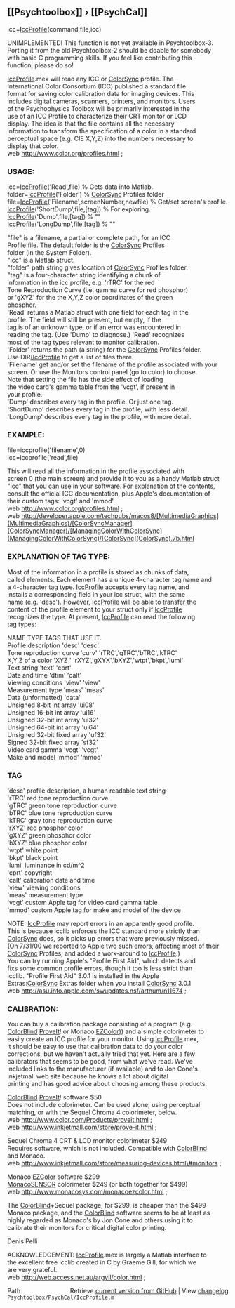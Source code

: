 ## [[Psychtoolbox]] &#8250; [[PsychCal]]

icc=[IccProfile](IccProfile)(command,file,icc)  
  
  
  
UNIMPLEMENTED! This function is not yet available in Psychtoolbox-3.  
Porting it from the old Psychtoolbox-2 should be doable for somebody  
with basic C programming skills. If you feel like contributing this  
function, please do so!  
  
  
  
[IccProfile](IccProfile).mex will read any ICC or [ColorSync](ColorSync) profile. The  
International Color Consortium (ICC) published a standard file  
format for saving color calibration data for imaging devices. This  
includes digital cameras, scanners, printers, and monitors. Users  
of the Psychophysics Toolbox will be primarily interested in the  
use of an ICC Profile to characterize their CRT monitor or LCD  
display. The idea is that the file contains all the necessary  
information to transform the specification of a color in a standard   
perceptual space (e.g. CIE X,Y,Z) into the numbers necessary to   
display that color.  
web http://www.color.org/profiles.html ;  
  
### USAGE:  
  
icc=[IccProfile](IccProfile)('Read',file)                      % Gets data into Matlab.  
folder=[IccProfile](IccProfile)('Folder')                      % [ColorSync](ColorSync) Profiles folder  
file=[IccProfile](IccProfile)('Filename',screenNumber,newfile) % Get/set screen's profile.  
[IccProfile](IccProfile)('ShortDump',file,[tag])               % For exploring.  
[IccProfile](IccProfile)('Dump',file,[tag])                    % ""  
[IccProfile](IccProfile)('LongDump',file,[tag])                % ""  
  
"file"      is a filename, a partial or complete path, for an ICC   
            Profile file. The default folder is the [ColorSync](ColorSync) Profiles   
            folder (in the System Folder).  
"icc"       is a Matlab struct.  
"folder"    path string gives location of [ColorSync](ColorSync) Profiles folder.  
"tag"       is a four-character string identifying a chunk of   
            information in the icc profile, e.g. 'rTRC' for the red   
            Tone Reproduction Curve (i.e. gamma curve for red phosphor)    
            or 'gXYZ' for the the X,Y,Z color coordinates of the green   
            phosphor.  
'Read'      returns a Matlab struct with one field for each tag in the  
            profile. The field will still be present, but empty, if the   
            tag is of an unknown type, or if an error was encountered in  
            reading the tag. (Use 'Dump' to diagnose.) 'Read' recognizes   
            most of the tag types relevant to monitor calibration.  
'Folder'    returns the path (a string) for the [ColorSync](ColorSync) Profiles folder.  
            Use DIR[(IccProfile]((IccProfile)('Folder')) to get a list of files there.  
'Filename'  get and/or set the filename of the profile associated with your  
                        screen. Or use the Monitors control panel (go to color) to choose.  
            Note that setting the file has the side effect of loading  
            the video card's gamma table from the 'vcgt', if present in  
            your profile.   
'Dump'      describes every tag in the profile. Or just one tag.  
'ShortDump' describes every tag in the profile, with less detail.  
'LongDump'  describes every tag in the profile, with more detail.  
  
### EXAMPLE:  
  
file=iccprofile('filename',0)  
icc=iccprofile('read',file)  
  
This will read all the information in the profile associated with  
screen 0 (the main screen) and provide it to you as a handy Matlab struct  
"icc" that you can use in your software. For explanation of the contents,  
consult the official ICC documentation, plus Apple's documentation of  
their custom tags: 'vcgt' and 'mmod'.  
web http://www.color.org/profiles.html ;  
web http://developer.apple.com/techpubs/macos8/[MultimediaGraphics](MultimediaGraphics)/[ColorSyncManager](ColorSyncManager)/[ManagingColorWithColorSync](ManagingColorWithColorSync)/[ColorSync](ColorSync).7b.html  
  
### EXPLANATION OF TAG TYPE:  
  
Most of the information in a profile is stored as chunks of data,  
called elements. Each element has a unique 4-character tag name and  
a 4-character tag type. [IccProfile](IccProfile) accepts every tag name, and  
installs a corresponding field in your icc struct, with the same  
name (e.g. 'desc'). However, [IccProfile](IccProfile) will be able to transfer the  
content of the profile element to your struct only if [IccProfile](IccProfile)  
recognizes the type. At present, [IccProfile](IccProfile) can read the following  
tag types:  
  
NAME                        TYPE      TAGS THAT USE IT.  
Profile description         'desc'    'desc'                                
Tone reproduction curve     'curv'    'rTRC','gTRC','bTRC','kTRC'               
X,Y,Z of a color            'XYZ '    'rXYZ','gXYX','bXYZ','wtpt','bkpt','lumi'  
Text string                 'text'    'cprt'  
Date and time               'dtim'    'calt'  
Viewing conditions          'view'    'view'  
Measurement type            'meas'    'meas'  
Data (unformatted)          'data'  
Unsigned 8-bit int array    'ui08'  
Unsigned 16-bit int array   'ui16'  
Unsigned 32-bit int array   'ui32'  
Unsigned 64-bit int array   'ui64'  
Unsigned 32-bit fixed array 'uf32'  
Signed 32-bit fixed array   'sf32'  
Video card gamma            'vcgt'    'vcgt'  
Make and model              'mmod'    'mmod'  
  
### TAG  
'desc'    profile description, a human readable text string  
'rTRC'    red tone reproduction curve  
'gTRC'    green tone reproduction curve  
'bTRC'    blue tone reproduction curve  
'kTRC'    gray tone reproduction curve  
'rXYZ'    red phosphor color  
'gXYZ'    green phosphor color  
'bXYZ'    blue phosphor color  
'wtpt'    white point  
'bkpt'    black point  
'lumi'    luminance in cd/m^2  
'cprt'    copyright  
'calt'    calibration date and time  
'view'    viewing conditions  
'meas'    measurement type  
'vcgt'    custom Apple tag for video card gamma table  
'mmod'    custom Apple tag for make and model of the device  
  
NOTE: [IccProfile](IccProfile) may report errors in an apparently good profile.  
This is because icclib enforces the ICC standard more strictly than  
[ColorSync](ColorSync) does, so it picks up errors that were previously missed.  
(On 7/31/00 we reported to Apple two such errors, affecting most of their   
[ColorSync](ColorSync) Profiles, and added a work-around to [IccProfile](IccProfile).)  
You can try running Apple's "Profile First Aid", which detects and  
fixs some common profile errors, though it too is less strict than  
icclib. "Profile First Aid" 3.0.1 is installed in the Apple  
Extras:[ColorSync](ColorSync) Extras folder when you install [ColorSync](ColorSync) 3.0.1  
web http://asu.info.apple.com/swupdates.nsf/artnum/n11674 ;  
  
### CALIBRATION:  
  
You can buy a calibration package consisting of a program (e.g.  
[ColorBlind](ColorBlind) [ProveIt](ProveIt)! or Monaco [EZColor)](EZColor)) and a simple colorimeter to  
easily create an ICC profile for your monitor. Using [IccProfile](IccProfile).mex,  
it should be easy to use that calibration data to do your color  
corrections, but we haven't actually tried that yet. Here are a few  
calibrators that seems to be good, from what we've read. We've  
included links to the manufacturer (if available) and to Jon Cone's  
inkjetmall web site because he knows a lot about digital  
printing and has good advice about choosing among these products.  
  
[ColorBlind](ColorBlind) [ProveIt](ProveIt)! software $50  
Does not include colorimeter. Can be used alone, using perceptual  
matching, or with the Sequel Chroma 4 colorimeter, below.  
web http://www.color.com/Products/proveit.html ;  
web http://www.inkjetmall.com/store/prove-it.html ;  
  
Sequel Chroma 4 CRT & LCD monitor colorimeter $249  
Requires software, which is not included. Compatible with [ColorBlind](ColorBlind)  
and Monaco.  
web http://www.inkjetmall.com/store/measuring-devices.html\#monitors ;  
  
Monaco [EZColor](EZColor) software $299  
[MonacoSENSOR](MonacoSENSOR) colorimeter $249 (or both together for $499)  
web http://www.monacosys.com/monacoezcolor.html ;  
  
The [ColorBlind](ColorBlind)+Sequel package, for $299, is cheaper than the $499  
Monaco package, and the [ColorBlind](ColorBlind) software seems to be at least as  
highly regarded as Monaco's by Jon Cone and others using it to  
calibrate their monitors for critical digital color printing.  
  
Denis Pelli  
  
ACKNOWLEDGEMENT: [IccProfile](IccProfile).mex is largely a Matlab interface to   
the excellent free icclib created in C by Graeme Gill, for which we   
are very grateful.  
web http://web.access.net.au/argyll/color.html ;  




<div class="code_header" style="text-align:right;">
  <span style="float:left;">Path&nbsp;&nbsp;</span> <span class="counter">Retrieve <a href=
  "https://raw.github.com/Psychtoolbox-3/Psychtoolbox-3/beta/Psychtoolbox/PsychCal/IccProfile.m">current version from GitHub</a> | View <a href=
  "https://github.com/Psychtoolbox-3/Psychtoolbox-3/commits/beta/Psychtoolbox/PsychCal/IccProfile.m">changelog</a></span>
</div>
<div class="code">
  <code>Psychtoolbox/PsychCal/IccProfile.m</code>
</div>

